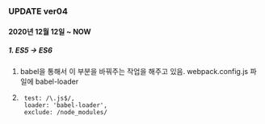 

### UPDATE ver04
#### 2020년 12월 12일 ~ NOW

##### 1. ES5 -> ES6
1. babel을 통해서 이 부분을 바꿔주는 작업을 해주고 있음. webpack.config.js 파일에 babel-loader 
2.  
        test: /\.js$/,
        loader: 'babel-loader',
        exclude: /node_modules/


